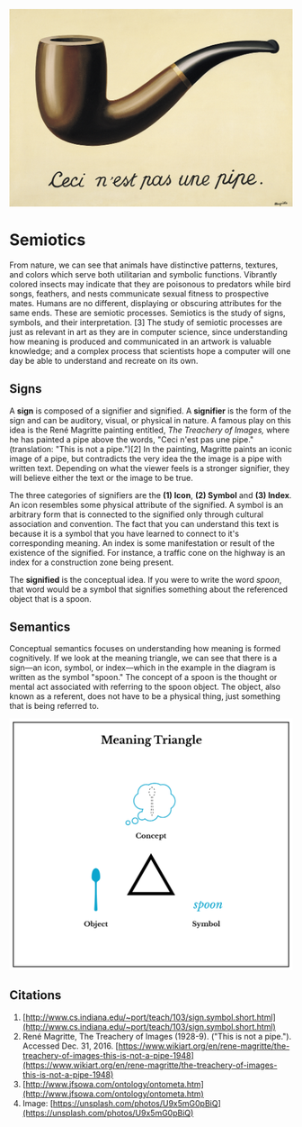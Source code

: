 ![Magritte's Treachery of Images](/assets/the-treachery-of-images-this-is-not-a-pipe-1948.jpg)

# Semiotics

From nature, we can see that animals have distinctive patterns, textures, and colors which serve both utilitarian and symbolic functions. Vibrantly colored insects may indicate that they are poisonous to predators while bird songs, feathers, and nests communicate sexual fitness to prospective mates. Humans are no different, displaying or obscuring attributes for the same ends. These are semiotic processes. Semiotics is the study of signs, symbols, and their interpretation. \[3\] The study of semiotic processes are just as relevant in art as they are in computer science, since understanding how meaning is produced and communicated in an artwork is valuable knowledge; and a complex process that scientists hope a computer will one day be able to understand and recreate on its own.

## Signs

A **sign** is composed of a signifier and signified. A **signifier** is the form of the sign and can be auditory, visual, or physical in nature. A famous play on this idea is the René Magritte painting entitled, _The Treachery of Images,_ where he has painted a pipe above the words, "Ceci n'est pas une pipe." \(translation: "This is not a pipe."\)\[2\] In the painting, Magritte paints an iconic image of a pipe, but contradicts the very idea the the image is a pipe with written text. Depending on what the viewer feels is a stronger signifier, they will believe either the text or the image to be true.

The three categories of signifiers are the **\(1\) Icon**, **\(2\) Symbol** and **\(3\) Index**. An icon resembles some physical attribute of the signified. A symbol is an arbitrary form that is connected to the signified only through cultural association and convention. The fact that you can understand this text is because it is a symbol that you have learned to connect to it's corresponding meaning. An index is some manifestation or result of the existence of the signified. For instance, a traffic cone on the highway is an index for a construction zone being present.

The **signified** is the conceptual idea. If you were to write the word _spoon_, that word would be a symbol that signifies something about the referenced object that is a spoon.

## Semantics

Conceptual semantics focuses on understanding how meaning is formed cognitively. If we look at the meaning triangle, we can see that there is a sign—an icon, symbol, or index—which in the example in the diagram is written as the symbol "spoon." The concept of a spoon is the thought or mental act associated with referring to the spoon object. The object, also known as a referent, does not have to be a physical thing, just something that is being referred to.

![](/assets/semiotic-triangle-1200w@2x.png)

## Citations

1. [http://www.cs.indiana.edu/~port/teach/103/sign.symbol.short.html](http://www.cs.indiana.edu/~port/teach/103/sign.symbol.short.html)
2. René Magritte, The Treachery of Images \(1928-9\). \("This is not a pipe."\). Accessed Dec. 31, 2016. [https://www.wikiart.org/en/rene-magritte/the-treachery-of-images-this-is-not-a-pipe-1948](https://www.wikiart.org/en/rene-magritte/the-treachery-of-images-this-is-not-a-pipe-1948)
3. [http://www.jfsowa.com/ontology/ontometa.htm](http://www.jfsowa.com/ontology/ontometa.htm)
4. Image: [https://unsplash.com/photos/U9x5mG0pBiQ](https://unsplash.com/photos/U9x5mG0pBiQ)



